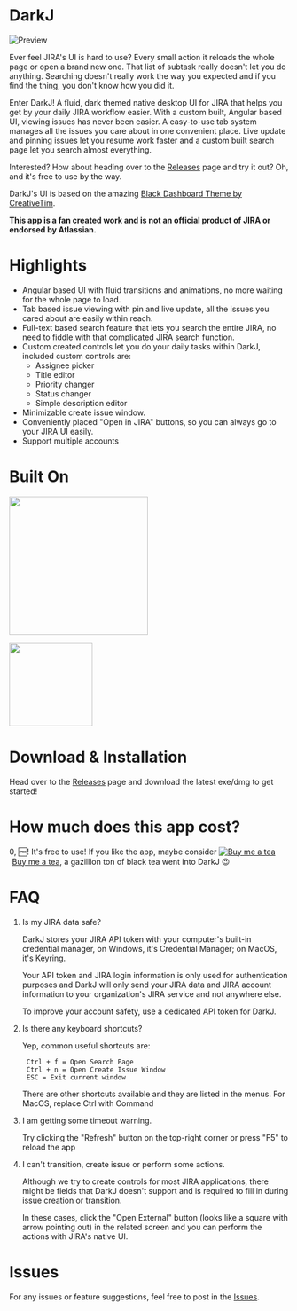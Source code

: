 # DarkJ

![Preview](https://github.com/Yamazaki93/DarkJ-Release/raw/master/darkj-2.gif "Preview")

Ever feel JIRA's UI is hard to use? Every small action it reloads the whole page or open a brand new one. That list of subtask really doesn't let you do anything. Searching doesn't really work the way you expected and if you find the thing, you don't know how you did it.

Enter DarkJ! A fluid, dark themed native desktop UI for JIRA that helps you get by your daily JIRA workflow easier. With a custom built, Angular based UI, viewing issues has never been easier. A easy-to-use tab system manages all the issues you care about in one convenient place. Live update and pinning issues let you resume work faster and a custom built search page let you search almost everything.  

Interested? How about heading over to the [Releases](https://github.com/Yamazaki93/DarkJ-Release/releases) page and try it out? Oh, and it's free to use by the way.

DarkJ's UI is based on the amazing [Black Dashboard Theme by CreativeTim](https://www.creative-tim.com/product/black-dashboard).

**This app is a fan created work and is not an official product of JIRA or endorsed by Atlassian.**

# Highlights

 - Angular based UI with fluid transitions and animations, no more waiting for the whole page to load.
 - Tab based issue viewing with pin and live update, all the issues you cared about are easily within reach.
 - Full-text based search feature that lets you search the entire JIRA, no need to fiddle with that complicated JIRA search function.
 - Custom created controls let you do your daily tasks within DarkJ, included custom controls are:
    - Assignee picker
    - Title editor
    - Priority changer
    - Status changer
    - Simple description editor
- Minimizable create issue window.
- Conveniently placed "Open in JIRA" buttons, so you can always go to your JIRA UI easily.
- Support multiple accounts

# Built On

<a href="https://electronjs.org/"><img src="https://camo.githubusercontent.com/627c774e3070482b180c3abd858ef2145d46303b/68747470733a2f2f656c656374726f6e6a732e6f72672f696d616765732f656c656374726f6e2d6c6f676f2e737667" width="250"></a>

<a href="https://angular.io/"><img src="https://angular.io/assets/images/logos/angular/angular.svg" width="150"></a>

# Download & Installation

Head over to the [Releases](https://github.com/Yamazaki93/DarkJ-Release/releases) page and download the latest exe/dmg to get started!

# How much does this app cost?

0, 🆓! It's free to use! If you like the app, maybe consider <a class="bmc-button" target="_blank" href="https://www.buymeacoffee.com/mjCsGWDTS"><img src="https://www.buymeacoffee.com/assets/img/BMC-btn-logo.svg" alt="Buy me a tea"><span style="margin-left:5px">Buy me a tea</span></a>, a gazillion ton of black tea went into DarkJ 😉

# FAQ

1. Is my JIRA data safe?

    DarkJ stores your JIRA API token with your computer's built-in credential manager, on Windows, it's Credential Manager; on MacOS, it's Keyring. 
    
    Your API token and JIRA login information is only used for authentication purposes and DarkJ will only send your JIRA data and JIRA account information to your organization's JIRA service and not anywhere else.

    To improve your account safety, use a dedicated API token for DarkJ.

2. Is there any keyboard shortcuts?

    Yep, common useful shortcuts are: 

        Ctrl + f = Open Search Page
        Ctrl + n = Open Create Issue Window
        ESC = Exit current window
    
    There are other shortcuts available and they are listed in the menus. For MacOS, replace Ctrl with Command

3. I am getting some timeout warning.

    Try clicking the "Refresh" button on the top-right corner or press "F5" to reload the app

4. I can't transition, create issue or perform some actions.

    Although we try to create controls for most JIRA applications, there might be fields that DarkJ doesn't support and is required to fill in during issue creation or transition.

    In these cases, click the "Open External" button (looks like a square with arrow pointing out) in the related screen and you can perform the actions with JIRA's native UI.

# Issues

For any issues or feature suggestions, feel free to post in the [Issues](https://github.com/Yamazaki93/DarkJ-Release/issues).

